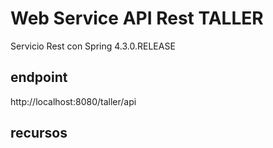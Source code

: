 # Web Service API Rest TALLER

Servicio Rest con Spring 4.3.0.RELEASE

## endpoint

http://localhost:8080/taller/api

## recursos

